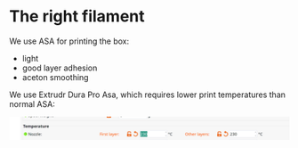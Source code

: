 # The right filament

We use ASA for printing the box:

* light
* good layer adhesion
* aceton smoothing

We use Extrudr Dura Pro Asa, which requires lower print temperatures than normal ASA:

![](../../.gitbook/assets/prusaslicer-setting-extrudrasa.png)



